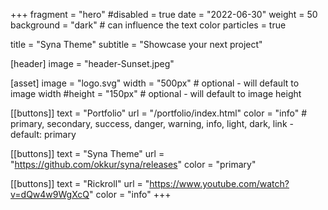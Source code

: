 +++
fragment = "hero"
#disabled = true
date = "2022-06-30"
weight = 50
background = "dark" # can influence the text color
particles = true

title = "Syna Theme"
subtitle = "Showcase your next project"

[header]
  image = "header-Sunset.jpeg"

[asset]
  image = "logo.svg"
  width = "500px" # optional - will default to image width
  #height = "150px" # optional - will default to image height

[[buttons]]
  text = "Portfolio"
  url = "/portfolio/index.html"
  color = "info" # primary, secondary, success, danger, warning, info, light, dark, link - default: primary

[[buttons]]
  text = "Syna Theme"
  url = "https://github.com/okkur/syna/releases"
  color = "primary"

[[buttons]]
  text = "Rickroll"
  url = "https://www.youtube.com/watch?v=dQw4w9WgXcQ"
  color = "info"
+++
